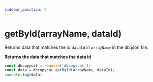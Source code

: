 ```yaml
---
sidebar_position: 2
---
```


# getById(arrayName, dataId)

Returns data that matches the id `dataId` in `arrayName` in the db.json file.

**Returns the data that matches the data id**

```js
const dbcopycat = require('dbcopycat');
const data = dbcopycat.getById(arrayName, dataId);
console.log(data)
```